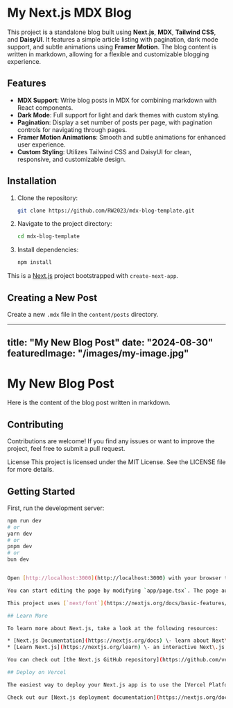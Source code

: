 # My Next.js MDX Blog

This project is a standalone blog built using **Next.js**, **MDX**, **Tailwind CSS**, and **DaisyUI**. It features a simple article listing with pagination, dark mode support, and subtle animations using **Framer Motion**. The blog content is written in markdown, allowing for a flexible and customizable blogging experience.

## Features

* **MDX Support**: Write blog posts in MDX for combining markdown with React components.
* **Dark Mode**: Full support for light and dark themes with custom styling.
* **Pagination**: Display a set number of posts per page, with pagination controls for navigating through pages.
* **Framer Motion Animations**: Smooth and subtle animations for enhanced user experience.
* **Custom Styling**: Utilizes Tailwind CSS and DaisyUI for clean, responsive, and customizable design.

## Installation

1. Clone the repository:

    ```bash
    git clone https://github.com/RW2023/mdx-blog-template.git
    ```

2. Navigate to the project directory:

    ```bash
    cd mdx-blog-template
    ```

3. Install dependencies:

    ```bash
    npm install
    ```

This is a [Next.js](https://nextjs.org/) project bootstrapped with `create-next-app`.

## Creating a New Post

Create a new `.mdx` file in the `content/posts` directory.


---
title: "My New Blog Post"
date: "2024-08-30"
featuredImage: "/images/my-image.jpg"
---

# My New Blog Post

Here is the content of the blog post written in markdown.

## Contributing

Contributions are welcome! If you find any issues or want to improve the project, feel free to submit a pull request.

License
This project is licensed under the MIT License. See the LICENSE file for more details.

## Getting Started

First, run the development server:

```bash
npm run dev
# or
yarn dev
# or
pnpm dev
# or
bun dev


Open [http://localhost:3000](http://localhost:3000) with your browser to see the result.

You can start editing the page by modifying `app/page.tsx`. The page auto-updates as you edit the file.

This project uses [`next/font`](https://nextjs.org/docs/basic-features/font-optimization) to automatically optimize and load Inter, a custom Google Font.

## Learn More

To learn more about Next.js, take a look at the following resources:

* [Next.js Documentation](https://nextjs.org/docs) \- learn about Next\.js features and API\.
* [Learn Next.js](https://nextjs.org/learn) \- an interactive Next\.js tutorial\.

You can check out [the Next.js GitHub repository](https://github.com/vercel/next.js/) \- your feedback and contributions are welcome\!

## Deploy on Vercel

The easiest way to deploy your Next.js app is to use the [Vercel Platform](https://vercel.com/new?utm_medium=default-template&filter=next.js&utm_source=create-next-app&utm_campaign=create-next-app-readme) from the creators of Next.js.

Check out our [Next.js deployment documentation](https://nextjs.org/docs/deployment) for more details.